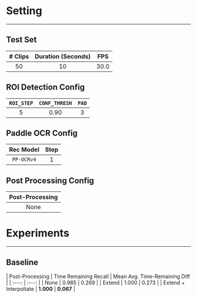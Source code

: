 # Setting

---

## Test Set

| # Clips | Duration (Seconds) | FPS |
| :---: | :---: | :---: |
| 50 | 10 | 30.0 |

## ROI Detection Config

| `ROI_STEP` | `CONF_THRESH` | `PAD` |
| :---: | :---: | :---: |
| 5 | 0.90 | 3 |

## Paddle OCR Config

| Rec Model | Step |
| :---: | :---: | 
| `PP-OCRv4` | 1 |

## Post Processing Config

| Post-Processing |
| :---: |
| None |

# Experiments

---

## Baseline

| Post-Processing | Time Remaining Recall | Mean Avg. Time-Remaining Diff |
| :---: | :---: |
| None | 0.985 | 0.269 |
| Extend | 1.000 | 0.273 |
| Extend + Interpoltate | **1.000** | **0.067** | 

